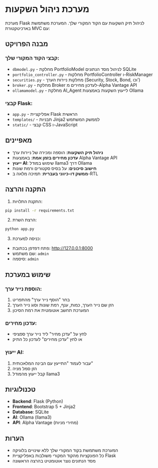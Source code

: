 # מערכת ניהול השקעות

מערכת Flask לניהול תיק השקעות עם הקוד המקורי שלך. המערכת משתמשת בארכיטקטורת MVC עם:

## מבנה הפרויקט

### קבצי הקוד המקורי שלך:
- `dbmodel.py` - מחלקת PortfolioModel לניהול מסד הנתונים SQLite
- `portfolio_controller.py` - מחלקות PortfolioController ו-RiskManager
- `securities.py` - מחלקות ניירות הערך (Security, Stock, Bond, וכו')
- `broker.py` - מחלקת Broker לעדכון מחירים מ-Alpha Vantage API
- `ollamamodel.py` - מחלקת AI_Agent לייעוץ השקעות באמצעות Ollama

### קבצי Flask:
- `app.py` - אפליקציית Flask הראשית
- `templates/` - תבניות Jinja2 לממשק המשתמש
- `static/` - קבצי CSS ו-JavaScript

## מאפיינים

- **ניהול תיק השקעות**: הוספה ומכירה של ניירות ערך
- **עדכון מחירים בזמן אמת**: באמצעות Alpha Vantage API
- **ייעוץ AI**: שימוש במודל llama3 דרך Ollama
- **חישוב סיכונים**: על בסיס סקטורים ורמת שונות
- **ממשק דו-כיווני בעברית**: תמיכה מלאה ב-RTL

## התקנה והרצה

1. התקנת התלויות:
```bash
pip install -r requirements.txt
```

2. הרצת השרת:
```bash
python app.py
```

3. כניסה למערכת:
- פתח דפדפן בכתובת: http://127.0.0.1:8000
- שם משתמש: `admin`
- סיסמה: `admin`

## שימוש במערכת

### הוספת נייר ערך:
1. בחר "הוסף נייר ערך" מהתפריט
2. הזן שם נייר הערך, כמות, ענף, רמת שונות וסוג נייר הערך
3. המערכת תחשב אוטומטית את רמת הסיכון

### עדכון מחירים:
- לחץ על "עדכן מחיר" ליד נייר ערך ספציפי
- או לחץ "עדכן מחירים" לעדכון כל התיק

### ייעוץ AI:
1. עבור לעמוד "התייעץ עם הבינה המלאכותית"
2. הזן סמל מניה
3. קבל ייעוץ מהמודל llama3

## טכנולוגיות

- **Backend**: Flask (Python)
- **Frontend**: Bootstrap 5 + Jinja2
- **Database**: SQLite
- **AI**: Ollama (llama3)
- **API**: Alpha Vantage (מחירי מניות)

## הערות

- המערכת משתמשת בקוד המקורי שלך ללא שינויים בלוגיקה
- כל הפונקציות מהקוד המקורי משולבות באפליקציית Flask
- מסד הנתונים נוצר אוטומטיט בהרצה הראשונה 